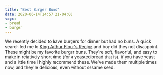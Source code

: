 ```yaml
---
title: "Best Burger Buns"
date: 2020-06-14T14:57:21-04:00
tags:
- bread
- burger
---
```


We recently decided to have burgers for dinner but had no buns. A quick search led me to [King Arthur Flour's Recipe](https://www.kingarthurflour.com/recipes/beautiful-burger-buns-recipe) and boy did they not disappoint. These might be my favorite burger buns. They're soft, flavorful, and easy to make in relatively short time (for a yeasted bread that is). If you have yeast and a little time I highly recommend these. We've made them multiple times now, and they're delicious, even without sesame seed.

